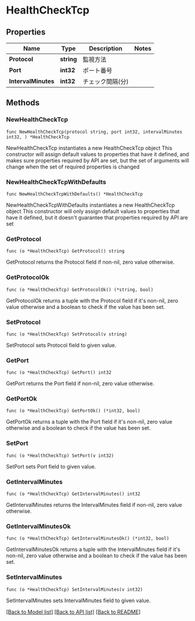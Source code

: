 # HealthCheckTcp

## Properties

Name | Type | Description | Notes
------------ | ------------- | ------------- | -------------
**Protocol** | **string** | 監視方法 | 
**Port** | **int32** | ポート番号 | 
**IntervalMinutes** | **int32** | チェック間隔(分) | 

## Methods

### NewHealthCheckTcp

`func NewHealthCheckTcp(protocol string, port int32, intervalMinutes int32, ) *HealthCheckTcp`

NewHealthCheckTcp instantiates a new HealthCheckTcp object
This constructor will assign default values to properties that have it defined,
and makes sure properties required by API are set, but the set of arguments
will change when the set of required properties is changed

### NewHealthCheckTcpWithDefaults

`func NewHealthCheckTcpWithDefaults() *HealthCheckTcp`

NewHealthCheckTcpWithDefaults instantiates a new HealthCheckTcp object
This constructor will only assign default values to properties that have it defined,
but it doesn't guarantee that properties required by API are set

### GetProtocol

`func (o *HealthCheckTcp) GetProtocol() string`

GetProtocol returns the Protocol field if non-nil, zero value otherwise.

### GetProtocolOk

`func (o *HealthCheckTcp) GetProtocolOk() (*string, bool)`

GetProtocolOk returns a tuple with the Protocol field if it's non-nil, zero value otherwise
and a boolean to check if the value has been set.

### SetProtocol

`func (o *HealthCheckTcp) SetProtocol(v string)`

SetProtocol sets Protocol field to given value.


### GetPort

`func (o *HealthCheckTcp) GetPort() int32`

GetPort returns the Port field if non-nil, zero value otherwise.

### GetPortOk

`func (o *HealthCheckTcp) GetPortOk() (*int32, bool)`

GetPortOk returns a tuple with the Port field if it's non-nil, zero value otherwise
and a boolean to check if the value has been set.

### SetPort

`func (o *HealthCheckTcp) SetPort(v int32)`

SetPort sets Port field to given value.


### GetIntervalMinutes

`func (o *HealthCheckTcp) GetIntervalMinutes() int32`

GetIntervalMinutes returns the IntervalMinutes field if non-nil, zero value otherwise.

### GetIntervalMinutesOk

`func (o *HealthCheckTcp) GetIntervalMinutesOk() (*int32, bool)`

GetIntervalMinutesOk returns a tuple with the IntervalMinutes field if it's non-nil, zero value otherwise
and a boolean to check if the value has been set.

### SetIntervalMinutes

`func (o *HealthCheckTcp) SetIntervalMinutes(v int32)`

SetIntervalMinutes sets IntervalMinutes field to given value.



[[Back to Model list]](../README.md#documentation-for-models) [[Back to API list]](../README.md#documentation-for-api-endpoints) [[Back to README]](../README.md)


